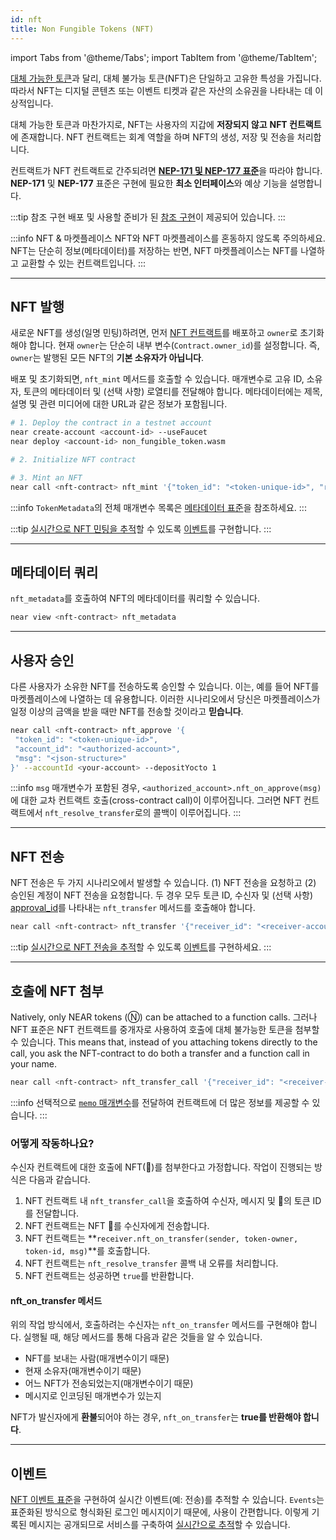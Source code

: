 ```yaml
---
id: nft
title: Non Fungible Tokens (NFT)
---
```


import Tabs from '@theme/Tabs';
import TabItem from '@theme/TabItem';

[대체 가능한 토큰](ft.md)과 달리, 대체 불가능 토큰(NFT)은 단일하고 고유한 특성을 가집니다. 따라서 NFT는 디지털 콘텐츠 또는 이벤트 티켓과 같은 자산의 소유권을 나타내는 데 이상적입니다.

대체 가능한 토큰과 마찬가지로, NFT는 사용자의 지갑에 **저장되지 않고** **NFT 컨트랙트**에 존재합니다. NFT 컨트랙트는 회계 역할을 하며 NFT의 생성, 저장 및 전송을 처리합니다.

컨트랙트가 NFT 컨트랙트로 간주되려면 [**NEP-171 및 NEP-177 표준**](https://nomicon.io/Standards/Tokens/NonFungibleToken)을 따라야 합니다. **NEP-171** 및 **NEP-177** 표준은 구현에 필요한 **최소 인터페이스**와 예상 기능을 설명합니다.

:::tip 참조 구현 배포 및 사용할 준비가 된 [참조 구현](https://github.com/near-examples/NFT)이 제공되어 있습니다. :::

:::info NFT & 마켓플레이스
NFT와 NFT 마켓플레이스를 혼동하지 않도록 주의하세요. NFT는 단순히 정보(메타데이터)를 저장하는 반면, NFT 마켓플레이스는 NFT를 나열하고 교환할 수 있는 컨트랙트입니다.
:::

---


## NFT 발행
새로운 NFT를 생성(일명 민팅)하려면, 먼저 [NFT 컨트랙트](https://github.com/near-examples/NFT)를 배포하고 `owner`로 초기화해야 합니다. 현재 `owner`는 단순히 내부 변수(`Contract.owner_id`)를 설정합니다. 즉, `owner`는 발행된 모든 NFT의 **기본 소유자가 아닙니다**.

배포 및 초기화되면, `nft_mint` 메서드를 호출할 수 있습니다. 매개변수로 고유 ID, 소유자, 토큰의 메타데이터 및 (선택 사항) 로열티를 전달해야 합니다. 메타데이터에는 제목, 설명 및 관련 미디어에 대한 URL과 같은 정보가 포함됩니다.

<Tabs className="language-tabs" groupId="code-tabs">
  <TabItem value="cli" label="NEAR CLI">

  ```bash
  # 1. Deploy the contract in a testnet account
  near create-account <account-id> --useFaucet
  near deploy <account-id> non_fungible_token.wasm

  # 2. Initialize NFT contract

  # 3. Mint an NFT
  near call <nft-contract> nft_mint '{"token_id": "<token-unique-id>", "receiver_id": "<nft-owner-account>", "token_metadata": {"title": "<title>", "description": "<description>", "media": "<url>" }, "royalties": {"<account>" : <percentage>, "<account>" : <percentage>}}' --accountId <your-account>

  ```

  </TabItem>
</Tabs>

:::info `TokenMetadata`의 전체 매개변수 목록은 [메타데이터 표준](https://nomicon.io/Standards/Tokens/NonFungibleToken/Metadata)을 참조하세요. :::

:::tip [실시간으로 NFT 민팅을 추적](../../4.tools/events.md)할 수 있도록 [이벤트](https://nomicon.io/Standards/Tokens/NonFungibleToken/Event)를 구현합니다. :::


<hr className="subsection" />

## 메타데이터 쿼리
`nft_metadata`를 호출하여 NFT의 메타데이터를 쿼리할 수 있습니다.

<Tabs className="language-tabs" groupId="code-tabs">
  <TabItem value="cli" label="NEAR CLI">

  ```bash
  near view <nft-contract> nft_metadata
  ```

  </TabItem>
</Tabs>

<hr className="subsection" />

## 사용자 승인
다른 사용자가 소유한 NFT를 전송하도록 승인할 수 있습니다. 이는, 예를 들어 NFT를 마켓플레이스에 나열하는 데 유용합니다. 이러한 시나리오에서 당신은 마켓플레이스가 일정 이상의 금액을 받을 때만 NFT를 전송할 것이라고 **믿습니다**.

<Tabs className="language-tabs" groupId="code-tabs">
  <TabItem value="cli" label="NEAR CLI">

  ```bash
  near call <nft-contract> nft_approve '{
   "token_id": "<token-unique-id>",
   "account_id": "<authorized-account>",
   "msg": "<json-structure>"
  }' --accountId <your-account> --depositYocto 1

  ```

  </TabItem>
</Tabs>

:::info `msg` 매개변수가 포함된 경우, `<authorized_account>.nft_on_approve(msg)`에 대한 교차 컨트랙트 호출(cross-contract call)이 이루어집니다. 그러면 NFT 컨트랙트에서 `nft_resolve_transfer`로의 콜백이 이루어집니다. :::


<hr className="subsection" />

## NFT 전송
NFT 전송은 두 가지 시나리오에서 발생할 수 있습니다. (1) NFT 전송을 요청하고 (2) 승인된 계정이 NFT 전송을 요청합니다. 두 경우 모두 토큰 ID, 수신자 및 (선택 사항) [approval_id](https://nomicon.io/Standards/Tokens/NonFungibleToken/ApprovalManagement)를 나타내는 `nft_transfer` 메서드를 호출해야 합니다.

<Tabs className="language-tabs" groupId="code-tabs">
  <TabItem value="cli" label="NEAR CLI">

  ```bash
  near call <nft-contract> nft_transfer '{"receiver_id": "<receiver-account>", "token_id": "<token-unique-id>"}' --accountId <your-account> --depositYocto 1
  ```
  
  </TabItem>
</Tabs>

:::tip [실시간으로 NFT 전송을 추적](../../4.tools/events.md)할 수 있도록 [이벤트](https://nomicon.io/Standards/Tokens/NonFungibleToken/Event)를 구현하세요. :::

<hr className="subsection" />

## 호출에 NFT 첨부
Natively, only NEAR tokens (Ⓝ) can be attached to a function calls. 그러나 NFT 표준은 NFT 컨트랙트를 중개자로 사용하여 호출에 대체 불가능한 토큰을 첨부할 수 있습니다. This means that, instead of you attaching tokens directly to the call, you ask the NFT-contract to do both a transfer and a function call in your name.

<Tabs className="language-tabs" groupId="code-tabs">
  <TabItem value="cli" label="NEAR CLI">

  ```bash
  near call <nft-contract> nft_transfer_call '{"receiver_id": "<receiver-contract>", "token_id": "<token_id>", "msg": "<a-string-message>"}' --accountId <your-account> --depositYocto 1
  ```
  
  </TabItem>
</Tabs>

:::info 선택적으로 [`memo` 매개변수](https://nomicon.io/Standards/Tokens/NonFungibleToken/Core#nft-interface)를 전달하여 컨트랙트에 더 많은 정보를 제공할 수 있습니다. :::

### 어떻게 작동하나요?
수신자 컨트랙트에 대한 호출에 NFT(🎫)를 첨부한다고 가정합니다. 작업이 진행되는 방식은 다음과 같습니다.
1. NFT 컨트랙트 내 `nft_transfer_call`을 호출하여 수신자, 메시지 및 🎫의 토큰 ID를 전달합니다.
2. NFT 컨트랙트는 NFT 🎫를 수신자에게 전송합니다.
3. NFT 컨트랙트는 **`receiver.nft_on_transfer(sender, token-owner, token-id, msg)`**를 호출합니다.
4. NFT 컨트랙트는 `nft_resolve_transfer` 콜백 내 오류를 처리합니다.
5. NFT 컨트랙트는 성공하면 `true`를 반환합니다.

#### nft_on_transfer 메서드
위의 작업 방식에서, 호출하려는 수신자는 `nft_on_transfer` 메서드를 구현해야 합니다. 실행될 때, 해당 메서드를 통해 다음과 같은 것들을 알 수 있습니다.
- NFT를 보내는 사람(매개변수이기 때문)
- 현재 소유자(매개변수이기 때문)
- 어느 NFT가 전송되었는지(매개변수이기 때문)
- 메시지로 인코딩된 매개변수가 있는지

NFT가 발신자에게 **환불**되어야 하는 경우, `nft_on_transfer`는 **true를 반환해야 합니다**.

<hr className="subsection" />

## 이벤트
[NFT 이벤트 표준](https://nomicon.io/Standards/Tokens/NonFungibleToken/Event)을 구현하여 실시간 이벤트(예: 전송)를 추적할 수 있습니다. `Events`는 표준화된 방식으로 형식화된 로그인 메시지이기 때문에, 사용이 간편합니다. 이렇게 기록된 메시지는 공개되므로 서비스를 구축하여 [실시간으로 추적](../../4.tools/events.md)할 수 있습니다.